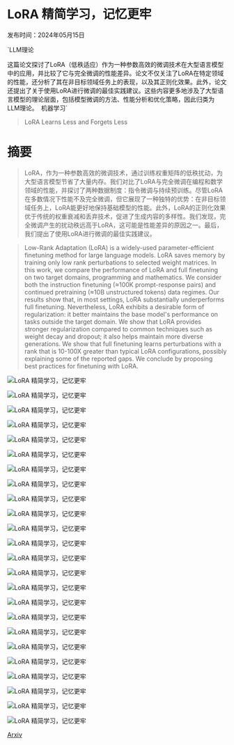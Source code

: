 # LoRA 精简学习，记忆更牢

发布时间：2024年05月15日

`LLM理论

这篇论文探讨了LoRA（低秩适应）作为一种参数高效的微调技术在大型语言模型中的应用，并比较了它与完全微调的性能差异。论文不仅关注了LoRA在特定领域的性能，还分析了其在非目标领域任务上的表现，以及其正则化效果。此外，论文还提出了关于使用LoRA进行微调的最佳实践建议。这些内容更多地涉及了大型语言模型的理论层面，包括模型微调的方法、性能分析和优化策略，因此归类为LLM理论。` `机器学习`

> LoRA Learns Less and Forgets Less

# 摘要

> LoRA，作为一种参数高效的微调技术，通过训练权重矩阵的低秩扰动，为大型语言模型节省了大量内存。我们对比了LoRA与完全微调在编程和数学领域的性能，并探讨了两种数据制度：指令微调与持续预训练。尽管LoRA在多数情况下性能不及完全微调，但它展现了一种独特的优势：在非目标领域任务上，LoRA能更好地保持基础模型的性能。此外，LoRA的正则化效果优于传统的权重衰减和丢弃技术，促进了生成内容的多样性。我们发现，完全微调产生的扰动秩远高于LoRA，这可能是性能差异的原因之一。最后，我们提出了使用LoRA进行微调的最佳实践建议。

> Low-Rank Adaptation (LoRA) is a widely-used parameter-efficient finetuning method for large language models. LoRA saves memory by training only low rank perturbations to selected weight matrices. In this work, we compare the performance of LoRA and full finetuning on two target domains, programming and mathematics. We consider both the instruction finetuning ($\approx$100K prompt-response pairs) and continued pretraining ($\approx$10B unstructured tokens) data regimes. Our results show that, in most settings, LoRA substantially underperforms full finetuning. Nevertheless, LoRA exhibits a desirable form of regularization: it better maintains the base model's performance on tasks outside the target domain. We show that LoRA provides stronger regularization compared to common techniques such as weight decay and dropout; it also helps maintain more diverse generations. We show that full finetuning learns perturbations with a rank that is 10-100X greater than typical LoRA configurations, possibly explaining some of the reported gaps. We conclude by proposing best practices for finetuning with LoRA.

![LoRA 精简学习，记忆更牢](../../../paper_images/2405.09673/intro.png)

![LoRA 精简学习，记忆更牢](../../../paper_images/2405.09673/learning_curves_all_datasets.png)

![LoRA 精简学习，记忆更牢](../../../paper_images/2405.09673/forgetting_all_datasets.png)

![LoRA 精简学习，记忆更牢](../../../paper_images/2405.09673/pareto_all_datasets.png)

![LoRA 精简学习，记忆更牢](../../../paper_images/2405.09673/regularization_magicoder.png)

![LoRA 精简学习，记忆更牢](../../../paper_images/2405.09673/lora_diversity.png)

![LoRA 精简学习，记忆更牢](../../../paper_images/2405.09673/svd_summary_starcoder_all.png)

![LoRA 精简学习，记忆更牢](../../../paper_images/2405.09673/lr_sweep_main.png)

![LoRA 精简学习，记忆更牢](../../../paper_images/2405.09673/magicoder_human_eval_rank_module.png)

![LoRA 精简学习，记忆更牢](../../../paper_images/2405.09673/metamath_rank_module.png)

![LoRA 精简学习，记忆更牢](../../../paper_images/2405.09673/adam_vs_lion.png)

![LoRA 精简学习，记忆更牢](../../../paper_images/2405.09673/learning_curves_all_loras.png)

![LoRA 精简学习，记忆更牢](../../../paper_images/2405.09673/learn_forget_13b_starcoder_many_metrics.png)

![LoRA 精简学习，记忆更牢](../../../paper_images/2405.09673/sup_forgetting_7b_starcoder.png)

![LoRA 精简学习，记忆更牢](../../../paper_images/2405.09673/sup_forgetting_7b_magicoder.png)

![LoRA 精简学习，记忆更牢](../../../paper_images/2405.09673/sup_forgetting_7b_owm.png)

![LoRA 精简学习，记忆更牢](../../../paper_images/2405.09673/sup_forgetting_7b_metamath.png)

![LoRA 精简学习，记忆更牢](../../../paper_images/2405.09673/learn_forget_Llama-2-7b_starcoder_many_metrics.png)

![LoRA 精简学习，记忆更牢](../../../paper_images/2405.09673/learn_forget_Llama-2-7b_magicoder_many_metrics.png)

![LoRA 精简学习，记忆更牢](../../../paper_images/2405.09673/learn_forget_Llama-2-7b.png)

![LoRA 精简学习，记忆更牢](../../../paper_images/2405.09673/learn_corrs_7b_meta_math.png)

![LoRA 精简学习，记忆更牢](../../../paper_images/2405.09673/single_layer_spectrum_starcoder_cropped.png)

![LoRA 精简学习，记忆更牢](../../../paper_images/2405.09673/x1.png)

![LoRA 精简学习，记忆更牢](../../../paper_images/2405.09673/x2.png)

[Arxiv](https://arxiv.org/abs/2405.09673)